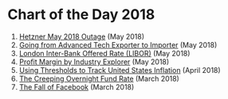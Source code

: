 # Chart of the Day 2018

1. [Hetzner May 2018 Outage](hetzner-outage/README.md) (May 2018)
1. [Going from Advanced Tech Exporter to Importer](tech-import-export/README.md) (May 2018)
1. [London Inter-Bank Offered Rate (LIBOR)](libor/README.md) (May 2018)
1. [Profit Margin by Industry Explorer](profit-margin/README.md) (May 2018)
1. [Using Thresholds to Track United States Inflation](us-inflation/README.md) (April 2018)
1. [The Creeping Overnight Fund Rate](overnight-fund-rate/README.md) (March 2018)
1. [The Fall of Facebook](facebook/README.md) (March 2018)